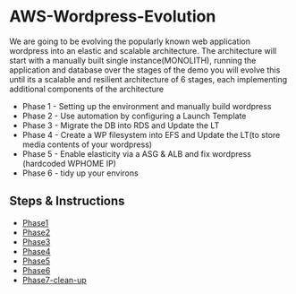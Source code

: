 # AWS-Wordpress-Evolution
We are going to be evolving the popularly known web application wordpress into an elastic and scalable architecture.
The architecture will start with a manually built single instance(MONOLITH), running the application and database over the stages of the demo you will evolve this until its a scalable and resilient architecture of 6 stages, each implementing additional components of the architecture

* Phase 1 - Setting up the environment and manually build wordpress
* Phase 2 - Use automation by configuring a Launch Template
* Phase 3 - Migrate the DB into RDS and Update the LT
* Phase 4 - Create a WP filesystem into EFS and Update the LT(to store media contents of your wordpress) 
* Phase 5 - Enable elasticity via a ASG & ALB and fix wordpress (hardcoded WPHOME IP)
* Phase 6 - tidy up your environs



## Steps & Instructions

- [Phase1](https://github.com/profebass99/aws-wordpress-evolution/blob/main/Design%20Steps%20%26%20instructions/Phase-1.md)
- [Phase2](https://github.com/profebass99/aws-wordpress-evolution/blob/main/Design%20Steps%20%26%20instructions/Phase-2.md)
- [Phase3](https://github.com/profebass99/aws-wordpress-evolution/blob/main/Design%20Steps%20%26%20instructions/Phase-3.md)
- [Phase4](https://github.com/profebass99/aws-wordpress-evolution/blob/main/Design%20Steps%20%26%20instructions/Phase-4.md)
- [Phase5](https://github.com/profebass99/aws-wordpress-evolution/blob/main/Design%20Steps%20%26%20instructions/Phase-5.md)
- [Phase6](https://github.com/profebass99/aws-wordpress-evolution/blob/main/Design%20Steps%20%26%20instructions/Phase-6.md)
- [Phase7-clean-up](https://github.com/profebass99/aws-wordpress-evolution/blob/main/Design%20Steps%20%26%20instructions/phase-7%20clean-up.md)

